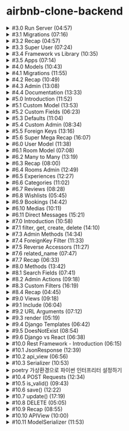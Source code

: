 # airbnb-clone-backend

<details>
<summary> #3.0 Run Server (04:57)
</summary>

**서버 키는 법**

airbnb-clone-backend 폴더 위치 아래에서 터미널을 킨 후 `poetry shell`로 `django` 가상환경으로 들어가준다.
그 다음 `python manage.py runserver` 명령어를 터미널에서 실행해준다.

**서버 닫는 법**

`Ctrl + C`로 중지한다.

</details>

<details>
<summary>
#3.1 Migrations (07:16)
</summary>

**admin page**

/admin/ 페이지로 가려함.

- /admin/ 페이지가 접속이 안되는 경우
  DB에 django_session 이라는 테이블이 없기 때문이다.

서버를 열면서 생긴 'db.sqlite3' 폴더는 DB파일인데 비어있다.

- migration 작업을 통해 문제 해결
  migration은 DB의 state를 수정하는 작업을 의미한다.

  ![Alt text](img/1.png)

  18개의 migration이 있다.

  `python manage.py migrate` 명령어를 터미널에 실행시켜 문제를 해결한다.

  ![Alt text](img/2.png)

- /admin/ 페이지 로그인 시 로그인 오류화면을 볼 수 있음

![Alt text](img/3.png)

</details>

<details>
<summary>
#3.2 Recap (04:57)
</summary>

**migration**

migration 파일에는 DB를 변화시킬 수 있는 python 코드가 들어있다.

이중에는 `auth-user`파일이 있을 것이다. 유저 저장 테이블이다.

</details>

<details>
<summary>
#3.3 Super User (07:24)
</summary>

**관리자 페이지**

터미널을 하나 더 열고 `django` 가상환경으로 들어가준 뒤 `python manage.py createsuperuser`를 실행한다.

비밀번호 설정 시 유효성 검사를 자동으로 해줌을 볼 수 있다.

![Alt text](img/4.png)

`/admin/`으로 들어가 설정한 아이디 비번을 입력하면 관리자 페이지를 볼 수 있다.

![Alt text](img/5.png)

관리자 페이지에서 본인 계정의 비밀번호 변경, 다른 유저의 비밀번호 변경, 유저생성, 그룹생성 등의 작업을 할 수 있다.

</details>

<details>
<summary>
#3.4 Framework vs Library (10:35)
</summary>

**라이브러리와 프레임워크의 차이 설명**

우리가 import를 통해 `라이브러리`를 호출한다.

`프레임워크`는 우리가 쓴 코드를 호출한다.

config폴더의 `setting.py` 파일의 내용을 수정함으로써 사용자의 코드에 맞춰 웹페이지의 내용이 바뀌는 것을 볼 수 있다.

![Alt text](img/6.png)

(프레임워크의 특징이다)

</details>

<details>
<summary>
#3.5 Apps (07:14)
</summary>

**장고의 프로젝트는 application들로 이루어져 있다**

Airbnb를 예시로 든다.

(`room`)숙소 정보와 (`user`)숙소 주인정보나 고객정보를 위한 로직을 같은 파일에 두지 않고 따로 둘 것이다.

`room`을 업로드하고 수정하고 삭제하는 등의 로직과 정보를 DB에 저장하고 변경사항을 적용해야한다.

`user`들이 소통하고 본인의 숙소페이지를 관리하고 본인의 예약정보를 관리하고, DB에 정보를 저장하고 변경사항을 적용해야한다.

</details>

<details>
<summary>
#4.0 Models (10:43)
</summary>

**장고의 프로젝트는 application들로 이루어져 있다**

django가상환경에서 다음 명령어를 터미널에 입력한다.
`python manage.py startapp 어플리케이션_이름`

'어플리케이션\_이름'에 해당하는 폴더가 만들어진다.

house 어플리케이션에 대한 데이터의 detail을 `models.py`에 작성한다.

파일을 수정하고 저장하여도 자동으로 서버가 재시작 되지 않는데 django가 아직 house 어플리케이션에 대해 모르기 때문이다.

config폴더의 `setting.py`파일에 `INSTALLED_APPS`에 우리가 만든 어플리케이션을 추가한다.
![Alt text](img/7.png)

`"houses.apps.HousesConfig"` 추가하기

</details>

<details>
<summary>
#4.1 Migrations (11:55)
</summary>

**Migrations**

django는 자동으로 admin 패널을 우리의 데이터로 생성해준다.

house폴더 아래에 있는 `admin.py`파일에 다음코드를 추가해준다.

```python
@admin.register(House)
class HouseAdmin(admin.ModelAdmin):
    pass
```

House라는 모델을 추가해주는 것을 볼 수 있다.

![Alt text](img/8.png)

하지만 눌러보면 table이 없다는 오류가 뜬다.

직접 migration을 함으로써 table을 만들어 줄 수 있다.

새로운 터미널을 열고 django가상환경상태에 진입한 후, `python manage.py makemigrations` 명령어를 입력한다.

![Alt text](img/9.png)

house 폴더 아래에 migration 폴더가 생겼고, 그 안에 '0001_initial.py'파일이 생겼다.

![Alt text](img/10.png)

변경된 데이터베이스를 적용하기 위해 `python manage.py migrate` 명령어를 입력해준다.

![Alt text](img/11.png)

그러면 이제 Houses를 눌렀을 때 migrate한 데이터베이스가 보인다.

![Alt text](img/12.png)

'ADD HOUSE' 버튼을 눌러 예전에 미리 설정해두었던 db자료형에 맞춰 내용을 추가할 수 있다.

![Alt text](img/13.png)

Houses에 내용물을 하나 추가하고 서버를 껐다키면 전에 추가했었던 내용이 살아있는 것을 확인할 수 있다.

![Alt text](img/14.png)

</details>

<details>
<summary>#4.2 Recap (10:49)</summary>

기존에 설치된 앱과 새로만들어 추가한 앱을 분리하여 따로 합쳐준다.

`INSTALLED_APPS = SYSTEM_APPS + CUSTOM_APPS`

migration을 테스트해보기위해 house폴더 아래에 있는 `models.py`에서 'price'를 'price_per_night'로 바꾼 후 변경사항을 적용시키기 위해 migration을 해준다.

![Alt text](img/15.png)

migration폴더 아래에 새로운 파이썬 파일이 생기고 변경사항이 기록된다.

![Alt text](img/16.png)

변경사항을 `python manage.py makemigrations`로 등록해주고, `python manage.py migrate`로 적용해준다.

![Alt text](img/17.png)

적용된 모습이다.

</details>

<details>
<summary>#4.3 Admin (13:08)</summary>

**admin 패널 추가설정하기**

admin패널에 들어가면 Houses 클래스로부터 만들어진 항목의 이름이 'House object(1)' 로 보인다.

model.py에서 House클래스에 `__str__()` 메소드를 수정해줌으로써 우리가 원하는 형태로 보이게 할 수 있다.

```
    def __str__(self):
        return self.name
```

admin.py에서 `list_display=[]`에 데이터 속성이름을 적어주면 해당 속성들을 미리보기 가능하다.

```
    list_display = [
        "name",
        "price_per_night",
        "address",
        "pets_allowed",
    ]
```

`list_filter=[]`를 추가해주면 오른쪽에 필터목록을 볼 수 있다.

![Alt text](img/18.png)

```
    list_filter = [
        "price_per_night",
        "pets_allowed",
    ]
```

`    search_fields = ["address"]`이 코드를 추가 함으로써 주소를 기준으로 검색할 수 있는 검색창이 생긴다.

`"address_startwith"`를 집어넣으면 검색키워드로 시작하는 것만 뜨고, 그냥 `"address"`만 넣으면 키워드가 중간에 들어있어도 모두 검색된다.

</details>

<details>
<summary>#4.4 Documentation (13:33)</summary>

**Documentation**

[장고문서](https://docs.djangoproject.com/en/4.2/ref/models/fields/)

Documents를 통해 admin패널에서 도움말, 데이터 이름, 데이터 숨기기, 리스트상태에서 수정가능하게 하기 등등의 많은 기능을 적은 코드로 사용할 수 있다.

It's insane~

</details>

<details>
<summary>#5.0 Introduction (11:52)</summary>

**User Applications 환경설정\_0**

인터프리트 설정을 poetry환경으로 잡아준다.

그러면 django 임포트할때 밑에 경고물결줄이 안뜬다.

</details>

<details>
<summary>#5.1 Custom Model (13:53)</summary>

**User Applications 환경설정\_1**

[Documents Link](https://docs.djangoproject.com/en/4.2/topics/auth/customizing/#substituting-a-custom-user-model)

`python manage.py startapp users`로 새로운 커스텀 유저를 만들어준다.

기존 유저의 모든 것을 상속받아야함.

1.  `AbstractUser`의 모든 것을 상속받은 `User`를 커스터마이징하고,

2.  커스터마이징한 `User`를 Django에게 사용하겠다고 인지시켜야한다.

    2-1. 링크에서 추가해야하는 코드를 `setting.py`에 추가한다.

    2-2. user application을 설치해야하므로 `CUSTOM_APPS`에 추가해준다.

    2-3. 커스텀 USER를 만들었는데 이미 옛날에 만들어둔 USER와 충돌을 일으키기 때문에 서버를 끄고 DB를 삭제해준다. "db.sqlite3"을 삭제한다. 서버 재실행해준다.

    2-4. 그리고 houses에 있는 migrations 파일도 지워준다.(0001\_.... 이렇게 생긴 파일들). (폴더와 `__init__.py` 파일은 살려둠)

    2-5. `python manage.py makemigrations`를 해준다.

    ![Alt text](img/19.png)

    2-6. `python manage.py migrate`로 새정보로 업데이트해주고, 동기화된다.

3.  user모델을 admin패널에 추가한다.

    3.1 users폴더에 admin.py에 내용을 추가해준다.

    3.2 다시 페이지를 리로드하면 로그인을 다시해야하는데, DB를 지웠기 때문에 세션이 종료된 것이고, user로 새로 생성해 줘야한다.

    따라서 `python manage.py createsuperuser`로 user계정을 새로 만들어준다.

![Alt text](img/20.png)

유저가 분리되어 보인다. 이전에는 Groups와 같이 있었다.

</details>

<details>
<summary>#5.2 Custom Fields (06:23)</summary>

**Custom User Model**

파이썬 코드에 있는 모델 구조와 DB구조를 서로 동기화 하기 위해 추가작업(기본값 넣어주기 등의 작업)을 해줘야 한다.

만약 'is_host'필드에 기본값을 지정해주지 않고 `python manage.py makemigrations`를 해주면 동기화를 위한 오류를 발생시킬 것이다.

![Alt text](img/21.png)

추가한 'is_host' 필드는 기본값없이 Nill 값으로 추가가 불가능하다는 오류이다.

옵션1. 일회성 기본값제공하기. 하지만 기존 행들의 이 열 값들이 모두 null값이 된다.

옵션2. 이 작업을 중지하고 models.py에서 기본값을 지정해준다.

2번을 선택하여 추가작업을 해줄 것이다.

</details>

<details>
<summary>#5.3 Defaults (11:04)</summary>

**Adding Default**

DB를 수정하여 기존에 있었던 필드가 사라지면 원래 있어야 할 것이 없어져서 오류가 발생한다.

default 값이 필요한 필드에 default값을 넣어주고 makemigrations를 해준다.

웹에서 유저를 클릭하여 들어가보자.

하지만 필드가 non-editable 상태여서 오류가 발생하는 것을 볼 수 있다.

다음 강의에서 해결한다.

</details>

<details>
<summary>#5.4 Custom Admin (08:34)</summary>

**Admin pages modify**

어드민 페이지를 수정하였다.

</details>
<details>
<summary>#5.5 Foreign Keys (13:16)</summary>

**유저 연동시키기(model연결시키기)**

ForeignKey를 사용하여 사용자를 연결한다.

만약 사용자가 지워지면 어떻게 처리할 것인지 정해주어야만 한다.

NULL로 처리해줄 수 있다. 하지만 그 유저가 만든 house가 주인이 없는 채로 남아있으면 안됨으로 house도 같이 delete해주기 위한 CASCADE를 쓴다. `on_delete=models.CASCADE`

그 다음 db.sqlite3과 migrations 폴더에 있는 파일들을 모두 지워준다.(`__init__.py` 빼고)

초기화 해주는 과정이다.

초기화가 되었기 때문에 makemigrations, migrate, createsuperuser를 다 해준다.(jeongyeon, 123)

웹페이지에 들어가서 house에 추가를 해주면 아래에 새로운 필드가 생긴 것을 확인할 수 있다.

![Alt text](img/23.png)

박스를 클릭하면 사용자를 선택해줄 수 있다. 초기여서 '-----'와 'jeongyeon' 2개만 있다.

house가 user의 ForeignKey를 가지고 있다고 알려주었기 때문에 models를 연결할 수 있었다.

PositiveIntegerField를 사용하게되면 단순히 숫자를 저장하기만 한다. 하지만 ForeignKey를 사용하면 Django에게 참조하고 싶은 model을 알려줌으로써 연결을 해준다.

</details>

<details>
<summary>#5.6 Super Mega Recap (16:07)</summary>

**관계형DB를 Django에서 다루기**

사용자를 예시로 user테이블과 house테이블을 연결하였다.

만약 user테이블에있는 user가 하나 사라진다면, 그 user와 연관된 house를 어떻게 처리할 것인지가 문제가 된다.

house를 같이 삭제시키는 방법과 house의 user정보를 null로 만들어버리는 방법 2가지가 있다.

extensions에서 sqlite viewer를 설치하면 django의 sqlite db를 시각화해서 볼 수 있다.

다음에 model들을 생성할 것이기 때문에 house폴더를 삭제시켰다. 그리고 setting.py에서 custom_apps에 있는 house도 지워준다.

그다음 migration폴더에 있는 것도 지워서 초기화 해준다.

</details>
<details>
<summary>#6.0 User Model (11:38)</summary>

**최종 프로젝트에서 사용할 model만들기**

user 모델을 확장하였음

</details>
<details>
<summary>#6.1 Room Model (07:08)</summary>

**최종 프로젝트에서 사용할 model만들기**

rooms 모델을 새로 만들어줌

콘솔창에 `python manage.py startapp rooms`를 쳐서 새 모델을 만들어 주고, Config폴더에 있는 settings.py에 CUTSTOM_APPS에 `"rooms.apps.RoomsConfig",` 을 추가한다.

many-to-many 것들을 위해 나머지는 다음강의에

</details>
<details>
<summary>#6.2 Many to Many (13:19)</summary>

**최종 프로젝트에서 사용할 model만들기**

many to many 의 의미를 알기 위해서는 Many to one, One to many의 의미를 알아야 한다.

- room1, room2, room3 -> user1 (Many to one)

- user1 -> room1, room2, room3 (One to many)

Amenty model이 many to many relationship을 가진다.

Amenity1, Amenity2, Amenity3 => room1, room2, room3

그리고 반복을 피하기 위해서 생성된 날짜, 변경수정된 날짜를 저장하는 필드를 하나 만들어준다.

여기서 `auto_now_add=True`를 해주게 되는데 처음 생성되었을 때 날짜를 넣어주는 기능이다.

update는 `auto_now=True`를 넣어줘서 저장될 때마다 시간이 기록되게 한다.

근데 여기서 만들고 있는 시간 저장기능은 다른곳에서도 똑같이 사용될 것이다. 그러면 반복적으로 같은 코드를 사용해줘야하는데 이 중복되는 것을 막기 위해서 새로운 application을 만들어줄 것이다.

콘솔에 `python manage.py startapp common`으로 공통 코드를 위한 새 application을 만들어준다.

이 새로 만들어준 common모델에는 추상모델을 만들어준다. 이 모델은 db에 추가하지 않고 다른 모델에서 재사용하기 위한 모델이다. 이것은 blueprint같은 모델이다.

만들어준 common 모델에 아래부분에

```(python)
class Meta:
    abstract = True
```

을 적어준다면 django는 이 모델에 대해서 쓸모없는 db를 만들어내지 않는다.

사용하기 위해서는 사용하고자 하는 모델에 임포트를 먼저 한 후 `from common.models import CommonModel` 시작할 때 modles.Model부분을 `CommonModel` 로 바꿔적어주면 된다.

</details>
<details>
<summary>#6.3 Recap (08:00)</summary>

**최종 프로젝트에서 사용할 model만들기**

만든 rooms와 amenities를 웹상에서 확인해봄.

db에서 직접 확인해보면 생성날짜 수정날짜도 확인할 수 있다.

</details>
<details>
<summary>#6.4 Rooms Admin (12:49)</summary>

**최종 프로젝트에서 사용할 model만들기**

room과 amenity의 이름 수정

그리고 Amenity모델을 자동으로 복수형으로 표시하는 django의 기능 중 Amenitys라고 잘못된 복수형을 다음 코드로 바로잡아준다.

```(python)
class Meta:
    verbose_name_plural = "Amenities"
```

admin.py에서 목록에서 어떻게 보일지, 어떤 필터 적용기준으로 보여줄지 패널에서 시각화 할 수 있다.

</details>
<details>
<summary>#6.5 Experiences (12:27)</summary>

**최종 프로젝트에서 사용할 model만들기**
experience창 만들기

</details>

<details>
<summary>#6.6 Categories (11:02)</summary>

**최종 프로젝트에서 사용할 model만들기**
category 연결 만들기

</details>
<details>
<summary>#6.7 Reviews (08:28)</summary>

**최종 프로젝트에서 사용할 model만들기**
review 테이블만들기

</details>
<details>
<summary>#6.8 Wishlists (05:45)</summary>

**최종 프로젝트에서 사용할 model만들기**
wishlist 만들기

</details>

<details>
<summary>#6.9 Bookings (14:42)</summary>

**최종 프로젝트에서 사용할 model만들기**
booking 만들기

-> rooms, experiences 2개 모두 예약할 수 있는 booking기능을 만들 것이다. 2개중 선택을 할 수 있도록 choice클래스를 하나 만들어준다.

booking에서 check_in, check_out을 만들어 줄 때에는 DB에 시간을 포함하여 저장할 것인지 날짜만 저장할 것인지를 우리가 정하여 만들어줘야 한다.(여기서는 날짜만 저장하기로 함)

</details>
<details>
<summary>#6.10 Medias (10:11)</summary>

**최종 프로젝트에서 사용할 model만들기**
Media 만들기

OneToOneField를 만들었는데 고유한 것을 연결할 때 사용하였다.(드물게 사용함)

</details>

<details>
<summary>#6.11 Direct Messages (15:21)</summary>

**최종 프로젝트에서 사용할 model만들기**
direct_messages 만들기

dms로 이름지어도 되어서 그렇게 했음

application이름은 해당 모델의 폴더 아래에 app.py에서 name을 수정함으로서 바꿀 수 있다.

admin패널에서 추가적으로 문자 개수, 채팅방에 참여하고있는 사람수, 개시한 방에 평점 등의 추가적인 속성을 넣어줄 수 있을 것이다.

</details>
<details>
<summary>#7.0 Introduction (10:58)</summary>

**Django의 ORM**

콘솔창에서 shell로 db와 소통할 것이다.

`python manage.py shell`

models를 통해 db에 접근한다.

db에 있는 모든 room찾기

`from rooms.models import room`

`Room.objects.all()`

어떠한 속성으로도 찾을 수 있다.

`Room.objects.get(name="서울집")`

.get 뿐만아니라 .create, .filter도 있다

`room = Room.objects.get(name="서울집")`

처럼 변수에 저장하고

`room.created_at`,`room.name`,`room.id`등의 명령어를 입력할 수 있다.

`room.price = 2000`으로 하고 `room.save()`를 하게되면 db가 업데이트된다. 심지어 updated_at에 시간이 반영된다. 하지만 국제표준시간 기준이여서 9시간 느리게 보인다.

</details>

<details>
<summary>#7.1 filter, get, create, delete (14:10)</summary>

**ORM 용어들**

- `.get()` 특정한 object 하나만 찾고 싶을때

  `Room.objects.get(pk=1)` primary key 1로 찾을때

- `.filter()` 필터적용하여 가져오기

  - `Room.objects.filter(pet_friendly=True)`
    'pet_friendly'를 필터적용하여 가져오면 결과값 개수가 1개 이상이므로(0개가 나올 수 있음) `.filter()`를 사용해야한다. 만약 `.get()`을 사용하면 오류가 날 것이다.

  - filter는 유용하다. '속성'+ '\_\_필터값' 형식으로 underscore를 이용한다.

  - 부등호도 사용하다.

  `Room.objects.filter(price__gt=15)`

  - 검색어도 사용가능하다('seoul'이 들어간 방만 찾기 같은 행위)

    `Room.objects.filter(name__contains="서울")`

    `Room.objects.filter(name__startswith="서울")`

- `.all()` 모든것을 보여줌

- `.create()` db내용물 생성하기

  괄호안에 속성값을 잘 넣어줘야한다.

  `Amenity.objects.create(name="Amenity from the Console",  description="cool")`

- `.delete()` 선택한 db값을 삭제할 수 있다.

  `.get()`으로 삭제하고싶은 것을 고르고 삭제해준다.
  `Amenity.objects.get(pk=4).delete()`

      </details>

  <details>
  <summary>#7.2 QuerySets (07:01)</summary>

**QuerySets은 무엇인가**

연산자를 함께 묶어주는 역할을 한다.

filter 사용시 여러 속성을 ','로 묶어줄 수 있다.

db와 소통하지 않고 db에 있는 모든 데이터를 몽땅 꺼내온다.

QuerySet은 구체적으로 요청받을 때만 데이터를 제공할 것이다.

명령을 즉시 실행시켜주지 않고 데이터를 요청할 때만 제공한다.

1. 게으르기 때문에 db를 힘들게 하지 않는다.

2. 서로다른 QuerySet들을 연결할 수 있다.

all같은 db를 힘들게 할 수 있는 명령어를 실행한다면 db를 바로 다 보여주지 않고 QuerySet형태로 짧게 보여준다.

</details>

<details>
<summary>#7.3 Admin Methods (14:34)</summary>

**lookup 무엇인가**

"\_\_"연산자는 lookup연산자라고 부른다.

[Documentation link](https://docs.djangoproject.com/en/4.1/ref/models/querysets/#field-lookups)

QuerySet을 반환하는 메소드도 있고, 반환하지 않는 메소드도 있다.

새로운 db 콘솔 지식을 통하여 admin 패널에서 더 많은 것을 할 수 있다.

예를들면 .count()메소드를 통해 얼마나 많은 요소들이 있는지를 표시해줄 수 있다.

`"total_amenities",`이 항목을 rooms의 admin.py에 추가할 것이다. 하지만 이것은 미리 만들어주지 않았기 때문에 오류가 발생한다.(Room클래스의 메소드로 찾아내려 한다.)

2가지 방법이 있다.

1. 직접 model에 메소드를 추가하기. ORM을 이용하는 방법이다.

2. admin.py에 직접 메소드를 만들어주기. 메소드는 self뿐만 아니라 room도 매개변수로 갖게된다.

1번방법은 room에 항상 total_amenities메소드가 따라다닐 것이다. room을 쓸때마다 total_amenities도 필요하다면 1번방법이 좋다. 2번방법은 관리자 패널에서만 확인할 수 있다. 다른곳에서는 전혀 필요없고, 관리자 패널에만 필요하다면 2번방법이 좋을 수 있다.

```
#(admin.py)
def total_amenities(self, room):
    return room.amenities.count()
```

```
def total_amenities(self):
    return self.amenities.count()
```

이렇게 해줌으로서 count()메소드로 amenities개수를 표현해줄 수 있다.

</details>
<details>
<summary>#7.4 ForeignKey Filter (11:33)</summary>

**foreignKey로 필터링하기**

reverse accessors : 관계를 뒤집어서 접근하도록 하는 것.

사용하는 이용 : 반대방향으로 원하는 정보를 찾을 때

room 모델은 user모델을 foreignKey로 포인팅하고 있다.

reverse란 user를 가리키고 있는 model을 찾기 위한 것. 반대방향으로 원하는 것을 찾아가는 것.

예를 들어 room.owner은 room에서 user를 찾아내는 것이다. 근데 user에서 room을 찾아내는 방법, 이것이 reverse이다.

`Room.objects.filter(owner__username="jeongyeon")`

이런식으로 작성하면 해당 유저의 모든 room을 QuerySet으로 보여준다.

`Room.objects.filter(owner__username__startswith="j")`

이런것도 가능하다(~로 시작하는 것 찾기 필터)

이런 기능이 반복적으로 많이 필요한 경우가 있다. 예를들어 인스타그램에서 creater가 사진을 올리는 기능이 있고 그 creater를 클릭하여 그사람이 올린 사진들을 보는 행위 reverse가 있는데 둘다 반복적으로 많이 쓰이는 기능이 될 것이다.

room.owner.username은 가능하다. 방을 업로드한 유저의 이름을 보는 기능이다. 하지만 반대로 유저의 이름을 기준으로 그 유저가 올린 방을 모두 찾아보는 기능 user.rooms 이러한 기능은 만든적이 없다. reverse로 찾아야 하는 것이다. 하지만 코드를 손봐서 기능을 만들어 줄 수 있다.

</details>
<details>
<summary>#7.5 Reverse Accessors (11:27)</summary>

**Reverse Accessors**

콘솔에서 User를 임포트해와서 pk=1을 me라는 변수에 저장하자.

`dir(me)`를 통해 많은 메소드와 속성을 볼 수 있다.

`~_set`이라는 것이 많다. 이것이 reverse accessors이다.

`me.room_set.all()`을 입력하면 해당 유저의 모든 room을 보여준다.

새로운 유저를 만들어주자. (admin, adminpw1234) 방하나를 admin의 방으로 바꿔준다.

다시 명령어를 입력하면 방이 하나 없어져있다.

규칙 : ForeignKey는 매번 `_set`속성을 받는다.

review에서도 user와 연결시 ForeignKey를 사용했다. 따라서 `me.review_set`이 가능하다.

</details>
<details>
<summary>#7.6 related_name (07:47)</summary>

**Reverse Accessors 이름 커스터마이징**

A가 B에 대한 ForeignKey를 만들었다면 B는 A_set을 갖는다.

`user.room_set()`을 더이상 하지않고 `user.rooms`을 하도록 만들려면 rooms의 models.py에서 Room 클래스의 owner설정에서 `related_name="rooms",`을 추가하면 된다.

추가후 makemigrations, migrate을 해줘야 적용이 된다.(ORM shell콘솔도 껐다 켜준다.)

ForeignKey뿐만 아니라 ManyToMany도 바꿔줄 수 있다. 바꿀 수 있는건 모두 바꿔준다.

</details>

<details>
<summary>#7.7 Recap (06:33)</summary>

**Reverse Accessors 복습**

이미 만들어 놓은 속성이나 메소드를 반대방향으로 호출하고 싶을 때 추가적으로 만들지 않고도 사용가능한 기능.

related_name으로 이름을 바꿔줄 수 있다.

</details>
<details>
<summary>#8.0 Methods (13:42)</summary>

**리뷰 평균내서 보여주기**

일단 room에서 review를 볼 수 있게 메소드를 하나 만든다. 프론트에서 보여줄 목적도 있다.

```
def rating(room):
    return room.reviews.count()
```

이런식으로 ORM문법을 이용해 return값을 만들어준다.

```
for review in room.reviews.all().values("rating"):
```

for문으로 필요한 모든 리뷰를 불러올때 그냥 `.all()`을 해버리면 db가 고생을 한다. 따라서 뒤에 `.values("rating")`을 붙여서 필요한 값만 가져오도록 최적화를 해준 것이다.

</details>
<details>
<summary>#8.1 Search Fields (07:41)</summary>

**검색 필드**

room의 admin.py에 
```
search_fields = ("name", "price",)
```
를 추가하게되면 admin패널의 room에서 검색필드가 생성된다.

그리고 방의 이름이나 가격으로 방을 검색해볼 수 있다.

이러면 기본적으로 검색한 내용이 우리가 선택한 항목에 있는지 확인한다.

startswith 키워드는 앞에 `^`를 넣어주면 사용할 수 있다. (~로 시작하는 것 검색하기)

```
search_fields = ("^name", "^price",)
```

완전히 똑같은 것을 찾아주고 싶을 때는 `=`를 앞에 넣어주면 된다.

```
search_fields = ("=name", "=price",)
```

만약 사용자 이름으로 찾고 싶다면

```
search_fields = ("owner__username",)
```

이처럼 장고가 기본으로 제공하는 기능을 사용하여 만들어줄 수 있다.

Foreign Key를 이용하여 검색하는 방식이다. owner는 room model의 한 요소로 user로부터 관계되는 값이다.

</details>

<details>
<summary>#8.2 Admin Actions (09:18)</summary>

room을 삭제하려하면 장고는 연결된 관계같은 것들이 같이 삭제되거나 변경되는지 한눈에 보여주는 페이지를 띄워준다.

**admin action 추가하기**

admin action은 3개의 파라미터로 구성된다. 

1. 액션을 호출하는 클래스 
2. request객체
3. queryset 선택한 모든 객체를 반환
```
@admin.action(description="Set all prices to zero")
def reset_prices(modle_admin, request, queryset):
    print(modle_admin)
    print(dir(request))
    print(queryset)
```

위와 같이 체크박스에 선택한 room들을 queryset을 출력하여 확인해 볼 수 있다.

우리가 만들려는 기능은 선택한 방들의 가격을 0으로 바꾸는 것이다.

```
def reset_prices(modle_admin, request, rooms):
    for room in rooms.all():
        room.price = 0
        room.save()
```
</details>
<details>
<summary>#8.3 Custom Filters (16:19)</summary>


**나만의 필터 만들기**

admin.py에 클래스 내부에 `list_filter=(rating)`처럼 만들면 해당 필드명으로 필터를 만들 수 있었다.

관계, Foreign Key로도 필터를 만들 수 있다. User로 만들어보자

```
    list_filter = (
        "rating",
        "user__is_host",
        "room__amenities",
        "room__pet_friendly",
    )
```

이런식으로 Foreign Key로 관계를 통해 필터를 만들어 줄 수 있다.

Foreign Key의 또 다른 Foreign Key로도 필터를 만들어줄 수 있다.

리뷰에서 특정 단어를 포함하는 것만 보여주도록 필터를 만들어볼 수도 있다.

```
# SimpleListFilter를 상속받는다.
class WordFilter(admin.SimpleListFilter):
    # 필수 - 필터제목
    title="Filter by words!"
    # 필수 - URL에 뜨는 내용 'potato=어쩌구' 이렇게 URl에 나옴
    parameter_name="potato"
    # 필수 - 필터 내용이 어떤 것이 나와야하는지 Override되야하는 lookup method
    # 튜플 리스트를 반환해야한다.
    def lookups(self, request, model_admin):
        # 두번째 튜플요소를 화면에 보여준다.
        return [
            ("good", "Good"),
            ("oh", "Oh"),
            ("wow","Wow")
        ]
    # 필터를 거친 결과물을 보여주는 메소드
    def queryset(self, request, reviews):
        # request에 GET을 사용할 것이다.
        # 바뀐 url을 읽어서 값을 뽑아올 수도 있지만 self를 이용하여 값을 가져올 수 있다.
        word = self.value()
        if word:
            # 리뷰 내용물에 word와 같은 값을 뽑아준다.
            return reviews.filter(payload__contains = word)
        else:
            return reviews
```

이런식으로 직접 구현하여 단어가 들어있는지 여부로 필터를 만들어줄 수 있다.

여기서 3점미만은 bad, 3점 이상은 good 리뷰인 것으로 판단해주는 필터를 만들어보자.

```
# 3점미만은 bad, 3점 이상은 good로 나눠주는 필터
class good_or_bad(admin.SimpleListFilter):
    title = "3점미만 = bad, 3점이상 = good"
    parameter_name = "good_or_bad"
    def lookups(self, request, model_admin):
        return [
            ("good","good"),
            ("bad","bad"),
        ]
    def queryset(self, request, reviews):
        feel = self.value()
        if feel == 'good':
            return reviews.filter(rating__gte = 3)
        elif feel == 'bad':
            return reviews.filter(rating__lt = 3)
        else:
            return reviews
            
```

</details>
<details>
<summary>#8.4 Recap (04:45)</summary>


**Recap**

검색창 필드 `search_fields`, 사용자 액션 `@admin.action`, 사용자 지정 필터 3가지를 만들어 보았다.

</details>
<details>
<summary>#9.0 Views (09:18)</summary>


**Views**

config 폴더의 urls.py파일에서 url로 접속하면 어떻게 어디로 보낼지를 정해줄 수 있다.

view는 유저가 특정 url에 접근했을 때 작동하게되는 함수이다. 만들어 놓은 rooms, houses 등에 views.py가 하나씩 다있다.

views.py를 url에 import해올 것이기 때문에 굳이 views라는 이름을 갖을 필요는 없다. 다른 이름으로 해도 된다.

```
# rooms > views.py
from django.http import HttpResponse

# Create your views here.
def say_hello(request):
    return HttpResponse("hi")
```

기본적으로 view에서 함수를 만들면 request를 파라미터로 만들어줘야한다.
장고에서 기본적으로 제공하는 파라미터이기 때문이다. 

```
# url.py
from django.contrib import admin
from django.urls import path
from rooms.views import say_hello

urlpatterns = [
    path('admin/', admin.site.urls),
    path('rooms', say_hello)
]
```

이렇게 코드를 짠 후 `http://127.0.0.1:8000/rooms`로 접속하면 return 값인 hi가 출력된 것을 볼 수 있다.


</details>
<details>
<summary>#9.1 Include (06:04)</summary>


**URL들을 개별 파일로 만들 것이다.**

rooms의 url을 분리된 파일로 바꿀 것이다.

각 application의 url파일에 각 url들을 분리시켜줄 것이고 config로 묶어줄 것이다.

urls.py에 include를 임포트 해온 뒤, 우리가 원하는 url 주소로 이동할 때 include를 통해 각 어플리케이션의 url파일로 이동하게 할 것이다.

`path('rooms/', include("rooms.urls"))`

```
from django.urls import path
from . import views

urlpatterns = [
    path("",views.say_hello),
]
```

include를 통해 넘어가면 위처럼 세부 경로에 따라 어떤 화면을 view해줄지 정해줄 수 있게 된다. 지금은 room/ 까지만 만들어 둔 형태이다.

</details>
<details>
<summary>#9.2 URL Arguments (07:12)</summary>


**URL의 변수를 참조하자**

`path("<int:room_id>",views.see_one_room)`

꺽쇠 안에 `변수 자료형:변수명` 형식으로 써주면 url의 값을 변수로 사용할 수 있다. 여기서 int 자료형을 사용하였기 때문에 문자열을 url 뒤에 써주게 되면 오류를 자동으로 저료형 검사를 하여 띄워준다.

사용하는 url `views.see_one_room` 함수에는 변수를 매개변수로 받아줘야한다.

```
def see_one_room(request,room_id):
    return HttpResponse(f"see room with id: {room_id}")
```

</details>

<details>
<summary>#9.3 render (05:19)</summary>


**랜더링하기**

`render` 의 첫번째 매개변수는 request, 두번째 매개변수는 템플릿 이름이 들어온다. 세번째는 데이터를 넘겨줄 것을 넣어준다.

```
def see_all_rooms(request):
    rooms = Room.objects.all()
    return render(request, "all_rooms.html",{"rooms":rooms, 'title':'hello! this title comes from django!'} )
```

그리고 템플릿 폴더를 만들어 두고 그 안에 명시한 html파일을 만들어 내용을 적어준다. 세번째 매개변수로 넘겨받은 데이터를 사용하고자 하면 플라스크처럼 `{{}}`를 사용해준다

`<h1>{{title}}</h1>`

</details>

<details>
<summary>#9.4 Django Templates (06:42)</summary>


**템플릿에서 각 방 표시하기**

플라스크와 같은 문법을 사용해준다.

```
<h1>{{title}}</h1>

<ul>
{% for room in rooms %}
<li><a href="/rooms/{{room.pk}}">
    {{room.name}}</br>
    {%for amenity in room.amenities.all %}
    <span>- {{amenity.name}} </br> </span>
    {%endfor%}</a>
</li>
{%endfor%}
</ul>
```
`a` 태그를 사용하여 해당 방의 primary key를 링크로 걸어 방으로 넘어가게 만들어 주었다.

</details>

<details>
<summary>#9.5 DoesNotExist (08:54)</summary>


**한개의 방을 보기 위한 코드 작성하기**

```
def see_one_room(request,room_pk):
    room = Room.objects.get(pk=room_pk)
    return render(request, "room_detail.html",{'room':room,})
```

ORM을 활용하여 room의 세부 정보들을 가져와 room이라는 변수로 html파일로 넘겨준다.

```
<h1>{{room.name}}</h1>
<h3>{{room.country}}/{{room.city}}</h3>
<h4>{{room.price}}</h4>
<p>{{room.description}}</p>
<h5>{{room.category.name}}</h5>
```

room의 detail들을 메서드 형태로 가져오고, foreign키로 묶여있는 카테고리도 `room.category.name` 이런식으로 쉽게 가져올 수 있다.

**try except 로 예외처리하기**

만약 room_pk값으로 존재하지 않는 방의 정보를 요구할 때는 `404 not found`를 띄워 존재하지 않는 방이라고 알려야 한다.

try except문으로 예외처리를 해주고 프론트에서도 처리를 해준다.

```
def see_one_room(request,room_pk):
    try:
        room = Room.objects.get(pk=room_pk)
        return render(request, "room_detail.html",{'room':room,})
    except Room.DoesNotExist:
        return render(request, "room_detail.html",{'not_found':True,})
```

만약 존재하지 않는 방이라면 `not_found`라는 변수에 `True`를 담아 보낸다.

```
{% if not not_found %}

    <h1>{{room.name}}</h1>
    <h3>{{room.country}}/{{room.city}}</h3>
    <h4>{{room.price}}</h4>
    <p>{{room.description}}</p>
    <h5>{{room.category.name}}</h5>
{% else %}
    <h1>404 Not Found 🤣</h1>
{% endif %}
```

프론트에서는 `not_found`변수의 부울값에 따라 렌더링을 다르게 해주면 된다.

</details>

<details>
<summary>#9.6 Django vs React (06:38)</summary>

**장고의 템플릿 vs 리액트**

장고 템플릿으로도 충분히 동적으로 만들 수 있지만 충분하지 않기 때문에 리액트를 사용할 것이다.

장고는 어드맨 패널과 ORM, JSON 전송에 사용할 것이고 화면구성(UI)에는 리액트를 사용할 것이다.

장고는 좋은 API서버이다. REST API는 장고의 REST framework이다.

</details>

<details>
<summary>#10.0 Rest Framework - Introduction (06:15)</summary>

**장고 rest 프레임워크**

오래되고 안정적인 프레임워크이고 장고를 사용하는 대부분의 회사의 표준이다.

`poetry add djangorestframework`

pip 말고 poetry를 통해 설치해줄 것이다. poetry 가상환경이 켜져있는 상태에서 설치해야한다.

설치 후 config폴더의 setting.py파일에 추가된 내용을 적어줘야한다.

`THIRD_PARTY_APPS = ['rest_framework',]`

`INSTALLED_APPS = SYSTEM_APPS + THIRD_PARTY_APPS + CUSTOM_APPS`

설치된 rest framework를 사용할 수 있게된다.

</details>
<details>
<summary>#10.1 JsonResponse (12:39)</summary>

**Json으로 응답 넣기**

react를 사용하고 장고의 템플릿 기능을 사용하지 않기로 하였으니 render는 지운다.

```
from django.http import JsonResponse
from .models import Category

def categories(request):
    all_categories = Category.objects.all()
    return JsonResponse(
        {
            'ok':True,
            'categories':all_categories,
            
        })
```

json을 웹페이지로 보낼 수 있는데 여기서 python객체를 json에 담아서 보내려면 serializable하지 않아서 오류가 뜨게 된다. 이 파이썬 객체를 json이 해독가능하게 바꿔줘야만 한다.

</details>

<details>
<summary>#10.2 api_view (06:56)</summary>

**파이썬 객체 json으로 바꿔주기**

```
from django.http import JsonResponse
from django.core import serializers
from .models import Category

def categories(request):
    all_categories = Category.objects.all()
    return JsonResponse(
        {
            'ok':True,
            'categories':serializers.serialize("json",all_categories),
            
        })
```

이렇게 번역해주는 serialize를 사용하면 json으로 바뀌어 잘 나오게 된다.

django serialization 프레임워크는 많은 기능을 제공하고 있지 않기 때문에 django rest 프레임워크를 사용할 것이다.

데코레이터를 이용한다. (`@admin.register~~~`)

```
from rest_framework.decorators import api_view
from rest_framework.response import Response
from .models import Category

@api_view()
def categories(request):
    return Response(
        {'ok':True,
        }
    )
```

`rest_framework`의 데코레이터의 `api_view`와 `Response`를 이용하면 rest framework 특유의 렌더링 방법으로 json을 보여준다. 하지만 아직 serialize되지 않았다.

</details>
<details>
<summary>#10.3 Serializer (10:53)</summary>

**Serialize 파이썬 객체 JSON으로 번역해주기**

```
from rest_framework import serializers

class CategorySerializer(serializers.Serializer):

    pk = serializers.IntegerField() 
    name = serializers.CharField(required=True)
    kind = serializers.CharField()
    created_at = serializers.DateTimeField()
```
직접 serializer를 구현해주었다.

```
from categories.serializers import CategorySerializer
from rest_framework.decorators import api_view
from rest_framework.response import Response
from .models import Category

@api_view()
def categories(request):
    all_categories = Category.objects.all()
    serializer = CategorySerializer(all_categories,many=True)
    return Response(
        {'ok':True,
        'categories': serializer.data,
        }
    )
```

구현한 serializer를 가져와 사용해줄 때, `many=true`를 해줘야 인자로 받은 파이썬 객체의 내용을 모두 받아드린다. 받아드린 파이썬 객체의 요소들을 보고 구현해 놓은 것만 번역하여 보여준다.

</details>

<details>
<summary>poetry 가상환경으로 파이썬 인터프리터 설정하기</summary>

1. 가상환경에서 `poetry env info`로 가상환경의 python.exe 파일의 주소를 알아낸다.

2. `Ctrl + Shift + P`로 파이썬 인터프리터를 설정해준다. 설정해줄때 1번에서 알아낸 주소를 복붙해주면 된다.

-> rest_framework 가 자동완성이 안되길레 사용한 방법

</details>

<details>
<summary>#10.4 POST Requests (12:34)</summary>

**GET 요청**

`/categories` 는 모든 카테고리를 보여준다. 하나만 보여주기 위해서 primary key 값을 url 뒤에 넣어서 만들어줄 것이다.

`/categories/1` 로 들어가면 pk값이 1인 카테고리를 보여준다.

먼저 urls.py에 `path("<int:pk>", views.category)` 추가한 후 views.py에 `category`함수를 만들어준다.

```
@api_view()
def category(request, pk):
    category = Category.objects.get(pk=pk)
    serializer = CategorySerializer(category)
    return Response(serializer.data)
```

![img](./readme_img/10.4-1.jpg)

정보를 조회하기 위한 GET요청에 관하여 처리하였다.

**POST 요청**

views.py에 `@api_view()` 괄호 부분에 `["GET","POST"]` 단순히 추가만 해줘도 POST 요청까지 한번에 처리해줄 수 있다.

```
@api_view(["GET","POST"])
def categories(request):
    all_categories = Category.objects.all()
    serializer = CategorySerializer(all_categories,many=True)
    return Response(serializer.data)

@api_view(["GET","POST"])
def category(request, pk):
    category = Category.objects.get(pk=pk)
    serializer = CategorySerializer(category)
    return Response(serializer.data)
```

![img](./readme_img/10.4-2.jpg)

심지어 아래부분에 POST요청을 위한 form도 제공해주는 것을 볼 수 있다.

그리고 코드를 request 유형에 따라 수정한후 웹페이지 아래에 있는 `POST` 버튼을 클릭하면 요청이 성공하는 것을 확인해볼 수 있다.

```
@api_view(["GET","POST"])
def categories(request):
    if request.method == "GET":
        all_categories = Category.objects.all()
        serializer = CategorySerializer(all_categories,many=True)
        return Response(serializer.data)
    elif request.method == "POST":
        return Response({'created':True})
```

![img](./readme_img/10.4-3.jpg)

만약에 유저로부터 POST요청을 받는 경우를 상세히 코드로 짜보려 한다.

```
{
"name": "test from 웹페이지 !!",
"kind": "rooms"
}
```

위 내용으로 post를 보내면 올바른 형식을 인지하고 요청이 성공하게 된다.

이 정보로 바로 데이터베이스를 수정하게 되면 편하겠지만 검증과정을 거치는 것이 좋다.

그리고 Serializer는 파이썬 객체를 json user word로 바꿔주는 것 뿐만 아니라 반대의 경우인 유저의 json user word를 파이썬 객체로 번역하는 것도 해준다!


</details>

<details>
<summary>#10.5 is_valid() (09:43)</summary>

**검증하기**

Serializer가 유저가 POST요청을 보낸 데이터를 검증하는데 도움을 줄 수 있다.

Serializer에게 파이썬 객체를 JSON으로 번역시키고 싶으면 인스턴스를 첫번째 인자로 주면된다.

`serializer = CategorySerializer(all_categories,many=True)`

Serializer에게 유저가 보낸 JSON을 파이썬 객체로 번역시키고 싶으면 `data=~~~`을 사용하면 된다.

`serializer = CategorySerializer(data=request.data)`

serializer에게 데이터의 형태를 미리 알려줬기 때문에 미리 알려준 데이터 형식을 알고 있다.

```
elif request.method == "POST":
    serializer = CategorySerializer(data=request.data)
    print(serializer.is_valid())
    print(serializer.errors)
    return Response({'created':True})
```

`is_valid()`로 검증해볼 수 있다. `errors`로 오류의 내용을 알아낼 수 있다.

 serializer를 한번 만들어뒀다면 파싱과 검증까지 모두 할 수 있다.

```
from rest_framework import serializers

class CategorySerializer(serializers.Serializer):

    pk = serializers.IntegerField(read_only=True) 
    name = serializers.CharField(required=True,max_length=50,)
    kind = serializers.CharField(max_length=15,)
    created_at = serializers.DateTimeField(read_only=True)
```

serializer를 이렇게 수정함으로써 pk, created_at를 유저가 post요청하지 못하게 할 수 있고, name, kind의 값에 제한을 걸 수 있다.

```
@api_view(["GET","POST"])
def categories(request):
    if request.method == "GET":
        all_categories = Category.objects.all()
        serializer = CategorySerializer(all_categories,many=True)
        return Response(serializer.data)
    elif request.method == "POST":
        serializer = CategorySerializer(data=request.data)
        if serializer.is_valid():
            return Response({'created':True})
        else:
            return Response(serializer.errors)
```
검증 결과를 기준으로 if문으로 경우를 나눠 성공과 실패(오류 리턴하기)를 나눴다.


</details>


<details>
<summary>#10.6 save() (12:22)</summary>

**데이터베이스에 저장하기**

카테고리는 2가지 방과 활동으로 선택 제한이 걸려있다.

```
from rest_framework import serializers
from .models import Category

class CategorySerializer(serializers.Serializer):

    pk = serializers.IntegerField(read_only=True) 
    name = serializers.CharField(required=True,max_length=50,)
    kind = serializers.ChoiceField(max_length=15,choices=Category.CategoryKindChoices.choices,)
    created_at = serializers.DateTimeField(read_only=True)
```
serializers를 위와 같이 수정한다. kind를 `ChoiceField`로 바꾼후 기존에 만들어둔 카테고리 모델의 kind 선택 클래스를 이용한다.

model과 serializers에게 2번씩 데이터를 정의해주는 것은 번거로운 과정이다.

serializer는 `save()` 메서드가 있다. 이 메서드를 작동시키면 create메서드를 찾기 시작한다. 이 `create`메서드는 직접 만들어줘야한다.

`create`메서드는 새로운 객체를 return하거나 error를 return해줘야 한다.

```
def create(self, validated_data):
    return Category.objects.create(
        name=validated_data['name'],
        kind=validated_data['kind']
    )
```

이렇게 만드는 것은 비생산적이다.

```
def create(self, validated_data):
    return Category.objects.create(**validated_data)
```
이렇게 간단하게 적어주면 똑같은 효과를 얻을 수 있다.

```
if serializer.is_valid():
    new_category=serializer.save()
    return Response(CategorySerializer(new_category).data,)
```
검증후 코드를 이렇게 적어주고 화면에 POST결과를 띄워줄 수 있다.

![img](./readme_img/10.6-1.jpg)

![img](./readme_img/10.6-2.jpg)

화면에서 성공한 결과를 볼 수있고 데이터베이스에 정상적으로 값이 들어가는 것을 볼 수 있다.

GET, POST 요청 완료하였다. 앞으로 수정PUT과 삭제DELETE도 진행할 것이다.

</details>

<details>
<summary>#10.7 update() (17:19)</summary>

**업데이트하기**

```
@api_view(["GET","PUT"])
def category(request, pk):
    try:
        category = Category.objects.get(pk=pk)
    except Category.DoesNotExist:
        raise NotFound

    if request.method == "GET":

        serializer = CategorySerializer(category)
        return Response(serializer.data)

    elif request.method == "PUT":

        serializer = CategorySerializer(
            category, 
            data=request.data,
            partial=True,
        )
        if serializer.is_valid():
            updated_category = serializer.save()
            return Response(CategorySerializer(updated_category).data)
        else:
            return Response(serializer.errors)
```

카테고리 세부 항목에서 PUT메서드로 수정 할 것이다. 먼저 PK값으로 카테고리 세부항목을 가져오니 존재하면 항목을 가져오고 없다면 404 NOT FOUND를 띄우도록 초반에서 설정을 해줬다.

그리고 처음에는 GET메서드일 경우 간단하게 보여주는 코드이고 그 다음에 PUT메서드로 수정할때의 코드이다.

수정할때는 name과 kind를 모두 수정할 수도 있지만 그중 하나만 수정할 경우도 있다. 따라서 둘중 하나만 수정할 경우를 위해 `partial=True`를 추가하여 수정하고 싶지 않은 나머지 항목은 처음값 그대로 유지되게 한다.

PUT메서드에서 사용하는 `serializer.save()`는 Serializer의 `update`함수를 찾으러 간다. 따라서 `update`함수를 직접 구현해줘야한다.

```
def update(self, instance, validated_data):
    instance.name = validated_data.get("name",instance.name)
    instance.kind = validated_data.get("kind",instance.kind)
    instance.save()
    return instance
```

update는 에서는 instance인자를 통해 바뀐값을 수정해줘야한다. 여기서 `.get()`메서드를 사용하는데 이 메서드의 두번째 인자는 찾고하하는 첫번째 인자가 존재하지 않으면 기본값을 대신 반환한다는 의미이다. 따라서 기본값으로 처음 값 그대로를 반환해주기 위해 `instance.~~`를 사용해준다.

값을 바꿔줬으면 `instance.save()`로 저장해주고 instance를 반환해준다.

그리고 화면에 instance 값을 띄워준다.

</details>

<details>
<summary>#10.8 DELETE (05:05)</summary>

**삭제하기**

`@api_view(["GET","PUT", "DELETE"])`

삭제를 위해 method를 추가해준다

`from rest_framework.status import HTTP_204_NO_CONTENT`

```
elif request.method=="DELETE":
    category.delete()
    return Response(status=HTTP_204_NO_CONTENT)
```

204 response를 띄우기 위해 임포트 해오고 단순하게 `category.delete()`로 삭제해준다.

`path('api/v1/categories/', include('categories.urls')),`

그리고 api URL주소를 다음과 같이 `api/v1/categories/`로 바꿔주어 api관련 주소임을 적어주는 것이 좋다. 그리고 api 버전도 적어주는것이 좋다.

</details>


<details>
<summary>#10.9 Recap (08:55)</summary>

**복습**

- 프론트는 리액트를 쓰고 장고는 백엔드 api로만 사용할 것이다.
- 장고 serializer를 사용한다.
- 장고 rest 프레임워크를 사용한다.
- serializer에서 제한을 걸어줄 수 있다.
- 번역해야할 것이 있다면 many 인자를 사용해준다.
- serializer는 인자를 받아 요청 메서드를 수행한다.
- 검증절차를 수행할 수 있다.
- 데이터베이스 작성, 수정, 삭제를 할 수 있다.
- serializer 내부에 생성, 수정 함수를 구현해야한다.
- 항상 데이터가 유효한지 검증하고 수행해줘야한다.
- 
</details>

<details>
<summary>#10.10 APIView (10:00)</summary>

**APIView를 통한 리팩토링**

```
from categories.serializers import CategorySerializer
from rest_framework.exceptions import NotFound
from rest_framework.response import Response
from rest_framework.status import HTTP_204_NO_CONTENT
from rest_framework.views import APIView
from .models import Category

class Categories(APIView):

    def get(self, request):
        all_categories = Category.objects.all()
        serializer = CategorySerializer(all_categories,many=True)
        return Response(serializer.data)

    def post(self, request):
        serializer = CategorySerializer(data=request.data)
        if serializer.is_valid():
            new_category=serializer.save()
            return Response(CategorySerializer(new_category).data,)
        else:
            return Response(serializer.errors)

class CategoryDetail(APIView):

    def get_object(self,pk):
        try:
            category = Category.objects.get(pk=pk)
        except Category.DoesNotExist:
            raise NotFound
        return category

    def get(self, request, pk):
        serializer = CategorySerializer(self.get_object(pk))
        return Response(serializer.data)

    def put(self, request, pk):
        serializer = CategorySerializer(
            self.get_object(pk), 
            data=request.data,
            partial=True,
        )
        if serializer.is_valid():
            updated_category = serializer.save()
            return Response(CategorySerializer(updated_category).data)
        else:
            return Response(serializer.errors)

    def delete(self, request, pk):
        self.get_object(pk).delete()
        return Response(status=HTTP_204_NO_CONTENT)
```

리팩토링 후의 코드이다.
if~else문들을 없애버리고 각각의 get, post, delete, put 메서드들을 클래스 속의 함수들로 바꾸어 주었다.

그리고 try except문으로 카테고리 세부정보 가져올때 해당 카테고리의 존재 유무를 판단했었는데 장고의 관습적인 방법을 사용하였다. `get_object`함수를 만들어 판단하고 `category`라는 값으로 return하였다. 아래 함수들에서 이 값을 사용할 때에는 `self.get_object(pk)`로 가져온다.

```
from django.urls import path
from . import views
urlpatterns = [
    path('', views.Categories.as_view()),
    path("<int:pk>", views.CategoryDetail.as_view())
]
```

마지막으로 url을 다음과 같이 수정해준다. 클래스로 만들어줬기 때문에 `views.Categories.as_view()`로 가져온다.

</details>

<details>
<summary>#10.11 ModelSerializer (11:53)</summary>

**ModelSerializer로 중복 줄이기**

ModelSerializer으로부터 serializer를 상속받으면 이때까지 구현했던 것들을 다 제공받을 수 있다.

상속받은 클래스 안에 Meta클래스를 만들어 사용하고자하는 Model과 표시하고자하는 필드를 선택해줄 수 있다.

```
from rest_framework import serializers
from .models import Category

class CategorySerializer(serializers.ModelSerializer):

    class Meta:
        model = Category
        fields = (
            "pk",
            "name",
            "kind",
        )
```
필드는 표시하고싶은것, `exclude`를 사용하면 제외하고 싶은것만 적을 수도 있다.`fields="__all__"` 이렇게 적으면 모든 필드를 표시할 수 있다.

</details>